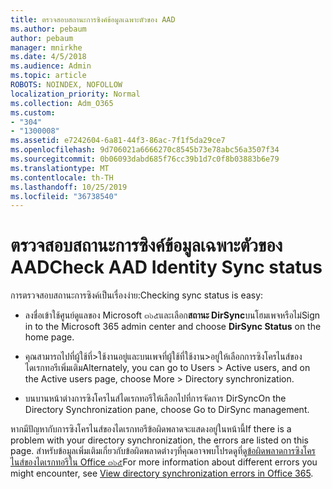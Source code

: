 ```yaml
---
title: ตรวจสอบสถานะการซิงค์ข้อมูลเฉพาะตัวของ AAD
ms.author: pebaum
author: pebaum
manager: mnirkhe
ms.date: 4/5/2018
ms.audience: Admin
ms.topic: article
ROBOTS: NOINDEX, NOFOLLOW
localization_priority: Normal
ms.collection: Adm_O365
ms.custom:
- "304"
- "1300008"
ms.assetid: e7242604-6a81-44f3-86ac-7f1f5da29ce7
ms.openlocfilehash: 9d706021a6666270c8545b73e78abc56a3507f34
ms.sourcegitcommit: 0b06093dabd685f76cc39b1d7c0f8b03883b6e79
ms.translationtype: MT
ms.contentlocale: th-TH
ms.lasthandoff: 10/25/2019
ms.locfileid: "36738540"
---
```

# <a name="check-aad-identity-sync-status"></a><span data-ttu-id="ae721-102">ตรวจสอบสถานะการซิงค์ข้อมูลเฉพาะตัวของ AAD</span><span class="sxs-lookup"><span data-stu-id="ae721-102">Check AAD Identity Sync status</span></span>

<span data-ttu-id="ae721-103">การตรวจสอบสถานะการซิงค์เป็นเรื่องง่าย:</span><span class="sxs-lookup"><span data-stu-id="ae721-103">Checking sync status is easy:</span></span>
  
- <span data-ttu-id="ae721-104">ลงชื่อเข้าใช้ศูนย์ดูแลของ Microsoft ๓๖๕และเลือก**สถานะ DirSync**บนโฮมเพจหรือไม่</span><span class="sxs-lookup"><span data-stu-id="ae721-104">Sign in to the Microsoft 365 admin center and choose **DirSync Status** on the home page.</span></span>

- <span data-ttu-id="ae721-105">คุณสามารถไปที่ผู้ใช้ที่\>ใช้งานอยู่และบนเพจที่ผู้ใช้ที่ใช้งาน\>อยู่ให้เลือกการซิงโครไนส์ของไดเรกทอรีเพิ่มเติม</span><span class="sxs-lookup"><span data-stu-id="ae721-105">Alternately, you can go to Users \> Active users, and on the Active users page, choose More \> Directory synchronization.</span></span>

- <span data-ttu-id="ae721-106">บนบานหน้าต่างการซิงโครไนส์ไดเรกทอรีให้เลือกไปที่การจัดการ DirSync</span><span class="sxs-lookup"><span data-stu-id="ae721-106">On the Directory Synchronization pane, choose Go to DirSync management.</span></span>

<span data-ttu-id="ae721-107">หากมีปัญหากับการซิงโครไนส์ของไดเรกทอรีข้อผิดพลาดจะแสดงอยู่ในหน้านี้</span><span class="sxs-lookup"><span data-stu-id="ae721-107">If there is a problem with your directory synchronization, the errors are listed on this page.</span></span> <span data-ttu-id="ae721-108">สำหรับข้อมูลเพิ่มเติมเกี่ยวกับข้อผิดพลาดต่างๆที่คุณอาจพบโปรดดูที่[ดูข้อผิดพลาดการซิงโครไนส์ของไดเรกทอรีใน Office ๓๖๕](https://docs.microsoft.com//office365/enterprise/identify-directory-synchronization-errors)</span><span class="sxs-lookup"><span data-stu-id="ae721-108">For more information about different errors you might encounter, see [View directory synchronization errors in Office 365](https://docs.microsoft.com//office365/enterprise/identify-directory-synchronization-errors).</span></span>
  